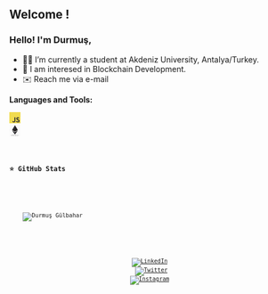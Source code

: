 
## Welcome !

### Hello! I'm Durmuş,

- 👨‍💻  I’m currently a student at Akdeniz University, Antalya/Turkey.
- 📱  I am interesed in Blockchain Development.
- ✉️  Reach me via e-mail 



**Languages and Tools:**  

<code><img height="20" src="https://raw.githubusercontent.com/github/explore/80688e429a7d4ef2fca1e82350fe8e3517d3494d/topics/javascript/javascript.png">
<code><img height="20" src="https://raw.githubusercontent.com/github/explore/80688e429a7d4ef2fca1e82350fe8e3517d3494d/topics/ethereum/ethereum.png">

### ⭐ GitHub Stats

 <p> 
    <img src="https://github-readme-stats.vercel.app/api?username=durmusgulbahar&count_private=true&show_icons=true&theme=default&line" alt="Durmuş Gülbahar" width="420"/> 
 </p>

<div align="center">
<a href="https://www.linkedin.com/in/durmusgulbahar" target="_blank"><img src="https://img.shields.io/badge/LinkedIn-%230077B5.svg?&style=flat-square&logo=linkedin&logoColor=white" alt="LinkedIn"></a>
 <a href="https://www.twitter.com/crypthegreat" target="_blank"><img src="https://img.shields.io/badge/Twitter-%230077B5.svg?&style=flat-square&logo=linkedin&logoColor=white" alt="Twitter"></a>
<a href="https://www.instagram.com/durmusgulbaharr" target="_blank"><img src="https://img.shields.io/badge/Instagram-%23E4405F.svg?&style=flat-square&logo=instagram&logoColor=white" alt="Instagram"></a>
</div>

